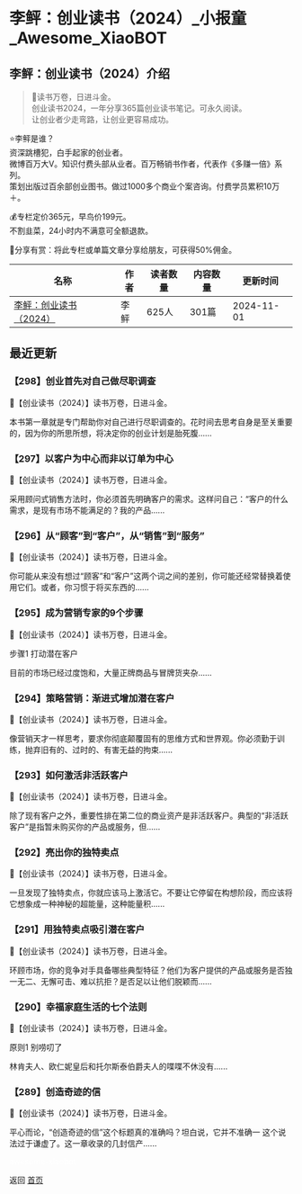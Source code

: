 # 李鲆：创业读书（2024）_小报童_Awesome_XiaoBOT

## 李鲆：创业读书（2024）介绍
> 📝读书万卷，日进斗金。    
创业读书2024，一年分享365篇创业读书笔记。可永久阅读。    
让创业者少走弯路，让创业更容易成功。    
    
⭐李鲆是谁？    
资深跳槽犯，白手起家的创业者。    
微博百万大V。知识付费头部从业者。百万畅销书作者，代表作《多赚一倍》系列。    
策划出版过百余部创业图书。做过1000多个商业个案咨询。付费学员累积10万＋。    
    
💰专栏定价365元，早鸟价199元。    
不割韭菜，24小时内不满意可全额退款。    
    
🧧分享有赏：将此专栏或单篇文章分享给朋友，可获得50%佣金。  
  


|名称|作者|读者数量|内容数量|更新时间|
|---|---|---|---|---|
|[李鲆：创业读书（2024）](https://xiaobot.net/p/Chuangduhui?refer=0b133df9-27dc-423b-8101-639049001c13)|李鲆|625人|301篇|2024-11-01|

## 最近更新
### 【298】创业首先对自己做尽职调查

📕【创业读书（2024）】读书万卷，日进斗金。

本书第一章就是专门帮助你对自己进行尽职调查的。花时间去思考自身是至关重要的，因为你的所思所想，将决定你的创业计划是胎死腹......

### 【297】以客户为中心而非以订单为中心

📕【创业读书（2024）】读书万卷，日进斗金。



采用顾问式销售方法时，你必须首先明确客户的需求。这样问自己：“客户的什么需求，是现有市场不能满足的？我的产品......

### 【296】从“顾客”到“客户”，从“销售”到“服务”

📕【创业读书（2024）】读书万卷，日进斗金。



你可能从来没有想过“顾客”和“客户”这两个词之间的差别，你可能还经常替换着使用它们。或者，你习惯于将买东西的......

### 【295】成为营销专家的9个步骤

📕【创业读书（2024）】读书万卷，日进斗金。



步骤1 打动潜在客户



目前的市场已经过度饱和，大量正牌商品与冒牌货夹杂......

### 【294】策略营销：渐进式增加潜在客户

📕【创业读书（2024）】读书万卷，日进斗金。



像营销天才一样思考，要求你彻底颠覆固有的思维方式和世界观。你必须勤于训练，抛弃旧有的、过时的、有害无益的拘束......

### 【293】如何激活非活跃客户

📕【创业读书（2024）】读书万卷，日进斗金。



除了现有客户之外，重要性排在第二位的商业资产是非活跃客户。典型的“非活跃客户”是指暂未购买你的产品或服务，但......

### 【292】亮出你的独特卖点

📕【创业读书（2024）】读书万卷，日进斗金。



一旦发现了独特卖点，你就应该马上激活它。不要让它停留在构想阶段，而应该将它想象成一种神秘的超能量，这种能量积......

### 【291】用独特卖点吸引潜在客户

📕【创业读书（2024）】读书万卷，日进斗金。

环顾市场，你的竞争对手具备哪些典型特征？他们为客户提供的产品或服务是否独一无二、无懈可击、难以抗拒？是否足以让他们脱颖而......

### 【290】幸福家庭生活的七个法则

📕【创业读书（2024）】读书万卷，日进斗金。



原则1 别唠叨了



林肯夫人、欧仁妮皇后和托尔斯泰伯爵夫人的喋喋不休没有......

### 【289】创造奇迹的信

📕【创业读书（2024）】读书万卷，日进斗金。



平心而论，“创造奇迹的信”这个标题真的准确吗？坦白说，它并不准确一 这个说法过于谦虚了。这一章收录的几封信产......


<a href="https://github.com/Reno9527/awesome-xiaobot" style="color: white; text-decoration: none;">awesome-xiaobot</a>

返回 [首页](../README.md)
